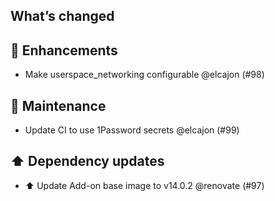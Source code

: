 ## What’s changed
## 🚀 Enhancements

- Make userspace_networking configurable @elcajon (#98)

## 🧰 Maintenance

- Update CI to use 1Password secrets @elcajon (#99)

## ⬆️ Dependency updates

- ⬆️ Update Add-on base image to v14.0.2 @renovate (#97)

